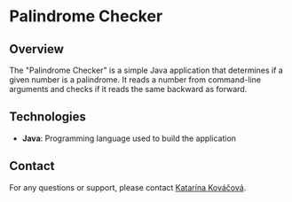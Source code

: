 # Palindrome Checker

## Overview

The "Palindrome Checker" is a simple Java application that determines if a given number is a palindrome. It reads a number from command-line arguments and checks if it reads the same backward as forward.

## Technologies

- **Java**: Programming language used to build the application

## Contact

For any questions or support, please contact [Katarína Kováčová](mailto:katarinakovacova100@gmail.com).
